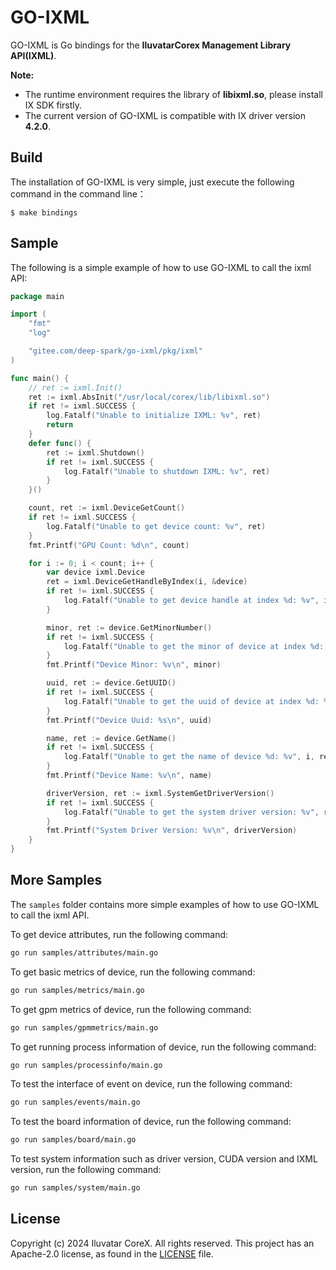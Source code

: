 # GO-IXML

GO-IXML is Go bindings for the **IluvatarCorex Management Library API(IXML)**.

**Note:** 
- The runtime environment requires the library of **libixml.so**, please install IX SDK firstly.
- The current version of GO-IXML is compatible with IX driver version **4.2.0**.

## Build

The installation of GO-IXML is very simple, just execute the following command in the command line：
```shell
$ make bindings
```
## Sample
The following is a simple example of how to use GO-IXML to call the ixml API:

```go
package main

import (
	"fmt"
	"log"

	"gitee.com/deep-spark/go-ixml/pkg/ixml"
)

func main() {
	// ret := ixml.Init()
	ret := ixml.AbsInit("/usr/local/corex/lib/libixml.so")
	if ret != ixml.SUCCESS {
		log.Fatalf("Unable to initialize IXML: %v", ret)
		return
	}
	defer func() {
		ret := ixml.Shutdown()
		if ret != ixml.SUCCESS {
			log.Fatalf("Unable to shutdown IXML: %v", ret)
		}
	}()

	count, ret := ixml.DeviceGetCount()
	if ret != ixml.SUCCESS {
		log.Fatalf("Unable to get device count: %v", ret)
	}
	fmt.Printf("GPU Count: %d\n", count)

	for i := 0; i < count; i++ {
		var device ixml.Device
		ret = ixml.DeviceGetHandleByIndex(i, &device)
		if ret != ixml.SUCCESS {
			log.Fatalf("Unable to get device handle at index %d: %v", i, ret)
		}

		minor, ret := device.GetMinorNumber()
		if ret != ixml.SUCCESS {
			log.Fatalf("Unable to get the minor of device at index %d: %v", i, ret)
		}
		fmt.Printf("Device Minor: %v\n", minor)

		uuid, ret := device.GetUUID()
		if ret != ixml.SUCCESS {
			log.Fatalf("Unable to get the uuid of device at index %d: %v", i, ret)
		}
		fmt.Printf("Device Uuid: %s\n", uuid)

		name, ret := device.GetName()
		if ret != ixml.SUCCESS {
			log.Fatalf("Unable to get the name of device %d: %v", i, ret)
		}
		fmt.Printf("Device Name: %v\n", name)

		driverVersion, ret := ixml.SystemGetDriverVersion()
		if ret != ixml.SUCCESS {
			log.Fatalf("Unable to get the system driver version: %v", ret)
		}
		fmt.Printf("System Driver Version: %v\n", driverVersion)
	}
}
```
## More Samples

The `samples` folder contains more simple examples of how to use GO-IXML to call the ixml API.

To get device attributes, run the following command:
```bash
go run samples/attributes/main.go
```

To get basic metrics of device, run the following command:
```bash
go run samples/metrics/main.go
```

To get gpm metrics of device, run the following command:
```bash
go run samples/gpmmetrics/main.go
```

To get running process information of device, run the following command:
```bash
go run samples/processinfo/main.go
```

To test the interface of event on device, run the following command:
```bash
go run samples/events/main.go
```

To test the board information of device, run the following command:
```bash
go run samples/board/main.go
```

To test system information such as driver version, CUDA version and IXML version, run the following command:
```bash
go run samples/system/main.go
```

## License

Copyright (c) 2024 Iluvatar CoreX. All rights reserved. This project has an Apache-2.0 license, as
found in the [LICENSE](LICENSE) file.
